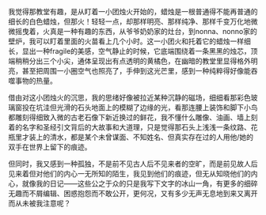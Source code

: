 我觉得那教堂有趣，是从盯着一小团烛火开始的，蜡烛是一根普通得不能再普通的细长的白色蜡烛，但那火！轻轻一点，却那样明亮、那样纯净、那样千变万化地微微摇曳着，火真是一种有趣的东西，从爷爷奶奶家的灶台，到nonna、nonno家的壁炉，我可以盯着里面的火苗看上几个小时。这一小团火和托着它的蜡烛一样细长，显出一种fragile的美感，空气静止的时候，它底端围绕着一条黑黑的烛芯，顶端稍稍分出三个小尖，通体呈现出有点透明的黄橘色，在幽暗的教堂里显得格外明亮，甚至把周围一小圈空气也照亮了，手伸到这光芒里，感到一种纯粹得好像能吞噬事物的热量。

借由对这小团烛火的沉思，我的思绪好像被拉近某种沉静的磁场，细细看那彩色玻璃窗投在坑洼但光滑的石头地面上的模糊了边缘的光，看那连腰上装饰和脚下小鸟都雕刻得细致入微的古老石像下新近换过的鲜花，我不懂什么雕像、油画、墙上刻着的名字和圣经引文背后的大故事和大道理，只是觉得那石头上浅浅一条纹路、花瓶里才装上的清水，都是某个未曾谋面、不知姓名、但真实存在过的人用他/她的双手在世界上留下的痕迹。

但同时，我又感到一种孤独，不是前不见古人后不见来者的空旷，而是前见故人后见来着但对他们的内心一无所知的陌生，我见到他们的痕迹，但无从知晓他们的内心，就像我的日记——这些公之于众的只是我写下文字的冰山一角，有更多的细碎无趣而不屑编辑、困惑抱怨而不敢公开，更何况，又有多少无声无息地到来又离开而从未被我注意呢？